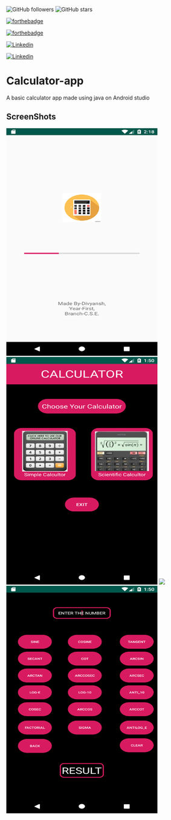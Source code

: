 ![GitHub followers](https://img.shields.io/github/followers/Divyanshwick?style=social) 
![GitHub stars](https://img.shields.io/github/stars/Divyanshwick/Calculator-app?style=social)

[![forthebadge](https://forthebadge.com/images/badges/made-with-java.svg)](https://github.com/Divyanshwick)

[![forthebadge](https://forthebadge.com/images/badges/built-for-android.svg)](https://github.com/Divyanshwick)


[![Linkedin](https://img.shields.io/badge/LINKEDIN-Divyansh%20Kumar-blue?style=for-the-badge&logo=linkedin)](https://www.linkedin.com/in/divyansh-k-05085b193/)

[![Linkedin](https://img.shields.io/badge/Twitter-Divyansh%20Kumar-blue?style=for-the-badge&logo=Twitter)](https://twitter.com/Divyans14237570)
# Calculator-app
A basic calculator app made using java on Android studio

## ScreenShots
<img src="https://github.com/Divyanshwick/Calculator-app/blob/master/App%20screeenshots/Screenshot_1593334117.png" height="600" width="400"> 
<img src="https://github.com/Divyanshwick/Calculator-app/blob/master/App%20screeenshots/Screenshot_1593332433.png" height="600" width="400">
<img src="https://github.com/Divyanshwick/Calculator-app/blob/master/App%20screeenshots/Screenshot_1593332438.png height="600" width="400">
<img src="https://github.com/Divyanshwick/Calculator-app/blob/master/App%20screeenshots/Screenshot_1593332446.png" height="600" width="400">
